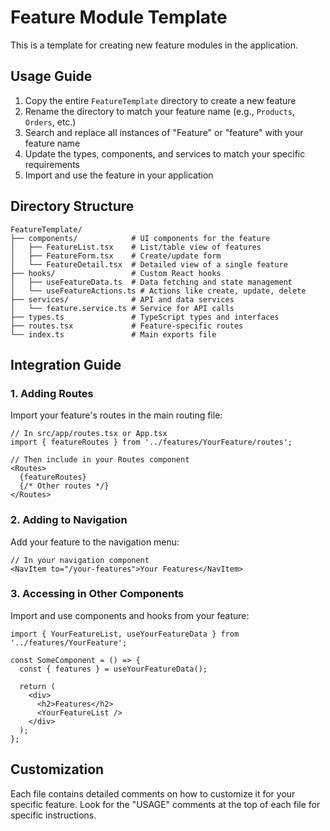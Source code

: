 # Feature Module Template

This is a template for creating new feature modules in the application.

## Usage Guide

1. Copy the entire `FeatureTemplate` directory to create a new feature
2. Rename the directory to match your feature name (e.g., `Products`, `Orders`, etc.)
3. Search and replace all instances of "Feature" or "feature" with your feature name
4. Update the types, components, and services to match your specific requirements
5. Import and use the feature in your application

## Directory Structure

```
FeatureTemplate/
├── components/            # UI components for the feature
│   ├── FeatureList.tsx    # List/table view of features
│   ├── FeatureForm.tsx    # Create/update form
│   └── FeatureDetail.tsx  # Detailed view of a single feature
├── hooks/                 # Custom React hooks
│   ├── useFeatureData.ts  # Data fetching and state management
│   └── useFeatureActions.ts # Actions like create, update, delete
├── services/              # API and data services
│   └── feature.service.ts # Service for API calls
├── types.ts               # TypeScript types and interfaces
├── routes.tsx             # Feature-specific routes
└── index.ts               # Main exports file
```

## Integration Guide

### 1. Adding Routes

Import your feature's routes in the main routing file:

```tsx
// In src/app/routes.tsx or App.tsx
import { featureRoutes } from '../features/YourFeature/routes';

// Then include in your Routes component
<Routes>
  {featureRoutes}
  {/* Other routes */}
</Routes>
```

### 2. Adding to Navigation

Add your feature to the navigation menu:

```tsx
// In your navigation component
<NavItem to="/your-features">Your Features</NavItem>
```

### 3. Accessing in Other Components

Import and use components and hooks from your feature:

```tsx
import { YourFeatureList, useYourFeatureData } from '../features/YourFeature';

const SomeComponent = () => {
  const { features } = useYourFeatureData();
  
  return (
    <div>
      <h2>Features</h2>
      <YourFeatureList />
    </div>
  );
};
```

## Customization

Each file contains detailed comments on how to customize it for your specific feature. Look for the "USAGE" comments at the top of each file for specific instructions.
